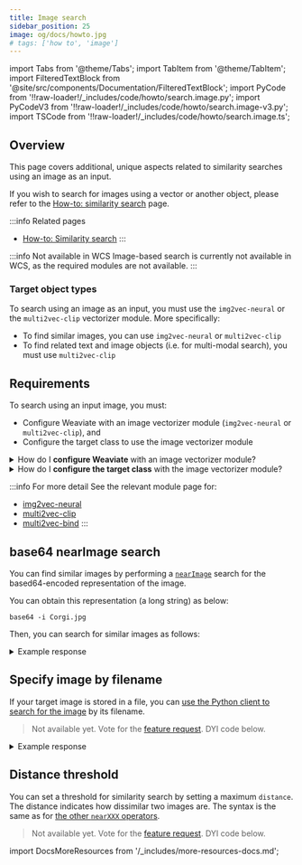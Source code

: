 ```yaml
---
title: Image search
sidebar_position: 25
image: og/docs/howto.jpg
# tags: ['how to', 'image']
---
```




import Tabs from '@theme/Tabs';
import TabItem from '@theme/TabItem';
import FilteredTextBlock from '@site/src/components/Documentation/FilteredTextBlock';
import PyCode from '!!raw-loader!/_includes/code/howto/search.image.py';
import PyCodeV3 from '!!raw-loader!/_includes/code/howto/search.image-v3.py';
import TSCode from '!!raw-loader!/_includes/code/howto/search.image.ts';

## Overview

This page covers additional, unique aspects related to similarity searches using an image as an input.

If you wish to search for images using a vector or another object, please refer to the [How-to: similarity search](./similarity.md) page.

:::info Related pages
- [How-to: Similarity search](./similarity.md)
:::

:::info Not available in WCS
Image-based search is currently not available in WCS, as the required modules are not available.
:::

### Target object types

To search using an image as an input, you must use the `img2vec-neural` or the `multi2vec-clip` vectorizer module. More specifically:
- To find similar images, you can use `img2vec-neural` or `multi2vec-clip`
- To find related text and image objects (i.e. for multi-modal search), you must use `multi2vec-clip`

## Requirements

To search using an input image, you must:
* Configure Weaviate with an image vectorizer module (`img2vec-neural` or `multi2vec-clip`), and
* Configure the target class to use the image vectorizer module

<details>
  <summary>How do I <strong>configure Weaviate</strong> with an image vectorizer module?</summary>

You must enable the desired vectorizer module and specify the inference API address in the relevant Docker Compose file (e.g. `docker-compose.yml`). You can generate this file using the [Weaviate configuration tool](../installation/docker-compose.md#configurator).

An example `img2vec-neural` configuration is shown below:

```yaml
services:
  weaviate:
    environment:
      IMAGE_INFERENCE_API: "http://i2v-neural:8080"
      DEFAULT_VECTORIZER_MODULE: 'img2vec-neural'
      ENABLE_MODULES: 'img2vec-neural'
  i2v-neural:
    image: semitechnologies/img2vec-pytorch:resnet50
```

And an example `multi2vec-clip` configuration is shown below:

```yaml
services:
  weaviate:
    environment:
      CLIP_INFERENCE_API: 'http://multi2vec-clip:8080'
      DEFAULT_VECTORIZER_MODULE: 'multi2vec-clip'
      ENABLE_MODULES: 'multi2vec-clip'
  multi2vec-clip:
    image: semitechnologies/multi2vec-clip:sentence-transformers-clip-ViT-B-32-multilingual-v1
    environment:
      ENABLE_CUDA: '0'
```

</details>

<details>
  <summary>How do I <strong>configure the target class</strong> with the image vectorizer module?</summary>

You must configure the target class to:
- Ensure that the target class is configured to use the image vectorizer module, such as by explicitly setting it as the vectorizer for the class. And
- Specify in the `imageFields` property the [blob](../config-refs/datatypes.md#datatype-blob) field(s) that will store the images.

For using `img2vec-neural`, an example class definition may look as follows:

```json
{
  "classes": [
    {
      "class": "ImageExample",
      "moduleConfig": {
        "img2vec-neural": {
          "imageFields": [
            "image"
          ]
        }
      },
      "properties": [
        {
          "dataType": [
            "blob"
          ],
          "description": "Grayscale image",
          "name": "image"
        }
      ],
      "vectorizer": "img2vec-neural"
    }
  ]
}
```

For using `multi2vec-clip`, an example class definition may look as follows:

```json
{
  "classes": [
    {
      "class": "ClipExample",
      "moduleConfig": {
        "multi2vec-clip": {
          "imageFields": [
            "image"
          ]
        }
      },
      "properties": [
        {
          "dataType": [
            "blob"
          ],
          "name": "image"
        }
      ],
      "vectorizer": "multi2vec-clip"
    }
  ]
}
```

Note that for the [multi2vec-clip vectorizer module](../modules/retriever-vectorizer-modules/multi2vec-clip.md), there are additional settings available such as how to balance text and image-derived vectors.

</details>

:::info For more detail
See the relevant module page for:
- [img2vec-neural](../modules/retriever-vectorizer-modules/img2vec-neural.md)
- [multi2vec-clip](../modules/retriever-vectorizer-modules/multi2vec-clip.md)
- [multi2vec-bind](../modules/retriever-vectorizer-modules/multi2vec-bind.md)
:::

## base64 nearImage search

You can find similar images by performing a [`nearImage`](../modules/retriever-vectorizer-modules/img2vec-neural.md#nearimage-search) search for the based64-encoded representation of the image.

You can obtain this representation (a long string) as below:

<Tabs groupId="languages">
  <TabItem value="py" label="Python (v4)">
    <FilteredTextBlock
      text={PyCode}
      startMarker="# START helper base64 functions"
      endMarker="# END helper base64 functions"
      language="py"
    />
  </TabItem>

  <TabItem value="py3" label="Python (v3)">
    <FilteredTextBlock
      text={PyCodeV3}
      startMarker="# START helper base64 functions"
      endMarker="# END helper base64 functions"
      language="py"
    />
  </TabItem>

  <TabItem value="js" label="JavaScript/TypeScript">
    <FilteredTextBlock
      text={TSCode}
      startMarker="// START helper base64 functions"
      endMarker="// END helper base64 functions"
      language="ts"
    />
  </TabItem>

  <TabItem value="curl" label="Shell">

  ```shell
  base64 -i Corgi.jpg
  ```

  </TabItem>
</Tabs>

Then, you can search for similar images as follows:

<Tabs groupId="languages">
  <TabItem value="py" label="Python (v4)">
    <FilteredTextBlock
      text={PyCode}
      startMarker="# START search with base64"
      endMarker="# END search with base64"
      language="py"
    />
  </TabItem>

  <TabItem value="py3" label="Python (v3)">
    <FilteredTextBlock
      text={PyCodeV3}
      startMarker="# START search with base64"
      endMarker="# END search with base64"
      language="py"
    />
  </TabItem>

  <TabItem value="js" label="JavaScript/TypeScript">
    <FilteredTextBlock
      text={TSCode}
      startMarker="// START search with base64"
      endMarker="// END search with base64"
      language="ts"
    />
  </TabItem>
</Tabs>


<details>
  <summary>Example response</summary>

  <FilteredTextBlock
    text={PyCode}
    startMarker="# START Expected base64 results"
    endMarker="# END Expected base64 results"
    language="json"
  />

</details>


## Specify image by filename

If your target image is stored in a file, you can [use the Python client to search for the image](https://weaviate-python-client.readthedocs.io/en/stable/weaviate.gql.html#weaviate.gql.get.GetBuilder.with_near_image) by its filename.

<Tabs groupId="languages">
  <TabItem value="py" label="Python (v4)">
    <FilteredTextBlock
      text={PyCode}
      startMarker="# START ImageFileSearch"
      endMarker="# END ImageFileSearch"
      language="py"
    />
  </TabItem>

  <TabItem value="py3" label="Python (v3)">
    <FilteredTextBlock
      text={PyCodeV3}
      startMarker="# START ImageFileSearch"
      endMarker="# END ImageFileSearch"
      language="py"
    />
  </TabItem>

  <TabItem value="js" label="JavaScript/TypeScript">

  > Not available yet. Vote for the [feature request](https://github.com/weaviate/typescript-client/issues/65). DYI code below.

  <FilteredTextBlock
    text={TSCode}
    startMarker="// START ImageFileSearch"
    endMarker="// END ImageFileSearch"
    language="ts"
  />

  </TabItem>
</Tabs>

<details>
  <summary>Example response</summary>

  <FilteredTextBlock
    text={PyCode}
    startMarker="# START Expected base64 results"
    endMarker="# END Expected base64 results"
    language="json"
  />

</details>

## Distance threshold

You can set a threshold for similarity search by setting a maximum `distance`. The distance indicates how dissimilar two images are.
The syntax is the same as for [the other `nearXXX` operators](./similarity.md#distance-threshold).

<Tabs groupId="languages">
  <TabItem value="py" label="Python (v4)">
    <FilteredTextBlock
      text={PyCode}
      startMarker="# START Distance"
      endMarker="# END Distance"
      language="py"
    />
  </TabItem>

  <TabItem value="py3" label="Python (v3)">
    <FilteredTextBlock
      text={PyCodeV3}
      startMarker="# START Distance"
      endMarker="# END Distance"
      language="py"
    />
  </TabItem>

  <TabItem value="js" label="JavaScript/TypeScript">

  > Not available yet. Vote for the [feature request](https://github.com/weaviate/typescript-client/issues/65). DYI code below.

  <FilteredTextBlock
    text={TSCode}
    startMarker="// START Distance"
    endMarker="// END Distance"
    language="ts"
  />

  </TabItem>
</Tabs>


import DocsMoreResources from '/_includes/more-resources-docs.md';

<DocsMoreResources />
